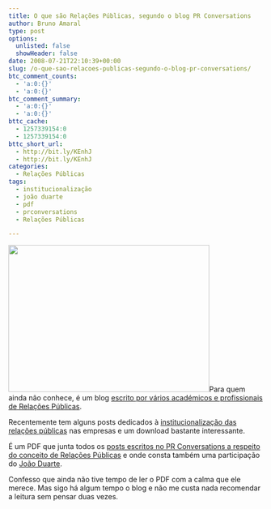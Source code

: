 ```yaml
---
title: O que são Relações Públicas, segundo o blog PR Conversations
author: Bruno Amaral
type: post
options:
  unlisted: false
  showHeader: false
date: 2008-07-21T22:10:39+00:00
slug: /o-que-sao-relacoes-publicas-segundo-o-blog-pr-conversations/
btc_comment_counts:
  - 'a:0:{}'
  - 'a:0:{}'
btc_comment_summary:
  - 'a:0:{}'
  - 'a:0:{}'
bttc_cache:
  - 1257339154:0
  - 1257339154:0
bttc_short_url:
  - http://bit.ly/KEnhJ
  - http://bit.ly/KEnhJ
categories:
  - Relações Públicas
tags:
  - institucionalização
  - joão duarte
  - pdf
  - prconversations
  - Relações Públicas

---
```

[<img class="aligncenter size-full wp-image-724" title="pr-conversations-1" src="/wp-content/uploads/2008/07/pr-conversations-11.png" alt="" width="397" height="290" srcset="/wp-content/uploads/2008/07/pr-conversations-11.png 397w, /wp-content/uploads/2008/07/pr-conversations-11-300x219.png 300w" sizes="(max-width: 397px) 100vw, 397px" />][1]Para quem ainda não conhece, é um blog [escrito por vários académicos e profissionais de Relações Públicas][2].

Recentemente tem alguns posts dedicados à [institucionalização das relações públicas][3] nas empresas e um download bastante interessante.

É um PDF que junta todos os [posts escritos no PR Conversations a respeito do conceito de Relações Públicas][4] e onde consta também uma participação do [João Duarte][5].

Confesso que ainda não tive tempo de ler o PDF com a calma que ele merece. Mas sigo há algum tempo o blog e não me custa nada recomendar a leitura sem pensar duas vezes.

 [1]: http://www.prconversations.com/
 [2]: http://www.prconversations.com/?page_id=21
 [3]: http://www.prconversations.com/?cat=104
 [4]: http://www.prconversations.com/downloads/prc-what-is-pr.pdf
 [5]: http://www.prconversations.com/?page_id=173